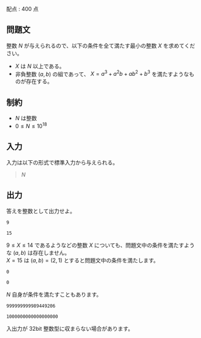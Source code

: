 配点 : $400$ 点

## 問題文

整数 $N$ が与えられるので、以下の条件を全て満たす最小の整数 $X$ を求めてください。

- $X$ は $N$ 以上である。
- 非負整数 $(a,b)$ の組であって、 $X=a^3+a^2b+ab^2+b^3$ を満たすようなものが存在する。

## 制約

- $N$ は整数
- $0 \le N \le 10^{18}$

## 入力

入力は以下の形式で標準入力から与えられる。

> $N$

## 出力

答えを整数として出力せよ。

```input1
9
```

```output1
15
```

$9 \le X \le 14$ であるようなどの整数 $X$ についても、問題文中の条件を満たすような $(a,b)$ は存在しません。<br>
$X=15$ は $(a,b)=(2,1)$ とすると問題文中の条件を満たします。

```input2
0
```

```output2
0
```

$N$ 自身が条件を満たすこともあります。

```input3
999999999989449206
```

```output3
1000000000000000000
```

入出力が $32$bit 整数型に収まらない場合があります。